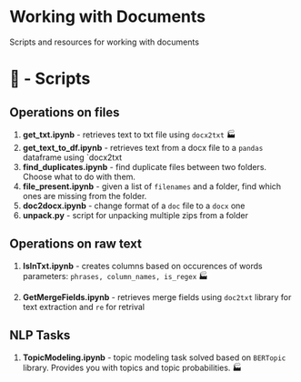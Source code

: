 # Working with Documents
Scripts and resources for working with documents

# 🍱 - Scripts

## Operations on files

1. **get_txt.ipynb** - retrieves text to txt file using `docx2txt` 🏭
2. **get_text_to_df.ipynb** - retrieves text from a docx file to a `pandas` dataframe using `docx2txt
3. **find_duplicates.ipynb** - find duplicate files between two folders. Choose what to do with them.
4. **file_present.ipynb** - given a list of `filenames` and a folder, find which ones are missing from the folder.
5. **doc2docx.ipynb** - change format of a `doc` file to a `docx` one
6. **unpack.py** - script for unpacking multiple zips from a folder


## Operations on raw text

1. **IsInTxt.ipynb** - creates columns based on occurences of words  
parameters: `phrases, column_names, is_regex` 🏭

2. **GetMergeFields.ipynb** - retrieves merge fields using `doc2txt` library for text extraction and `re` for retrival


## NLP Tasks

1. **TopicModeling.ipynb** - topic modeling task solved based on `BERTopic` library. 
Provides you with topics and topic probabilities. 🏭
